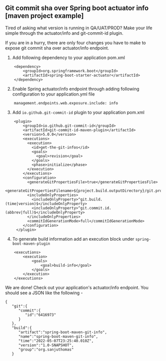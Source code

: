 ## Git commit sha over Spring boot actuator info [maven project example]

Tired of asking what version is running in QA/UAT/PROD? Make your life simple through the actuator/info and git-commit-id plugin.

If you are in a hurry, there are only four changes you have to make to expose git commit sha over actuator/info endpoint.

1. Add following dependency to your application pom.xml

```
    <dependency>
        <groupId>org.springframework.boot</groupId>
        <artifactId>spring-boot-starter-actuator</artifactId>
    </dependency> 
```

2. Enable Spring actuator/info endpoint through adding following configuration to your application.yml file

```
    management.endpoints.web.exposure.include: info
```

3. Add ```io.github.git-commit-id``` plugin to your application pom.xml

```
    <plugin>
        <groupId>io.github.git-commit-id</groupId>
        <artifactId>git-commit-id-maven-plugin</artifactId>
        <version>5.0.0</version>
        <executions>
          <execution>
            <id>get-the-git-infos</id>
            <goals>
              <goal>revision</goal>
            </goals>
            <phase>initialize</phase>
          </execution>
        </executions>
        <configuration>
          <generateGitPropertiesFile>true</generateGitPropertiesFile>
          <generateGitPropertiesFilename>${project.build.outputDirectory}/git.properties</generateGitPropertiesFilename>
          <includeOnlyProperties>
            <includeOnlyProperty>^git.build.(time|version)$</includeOnlyProperty>
            <includeOnlyProperty>^git.commit.id.(abbrev|full)$</includeOnlyProperty>
          </includeOnlyProperties>
          <commitIdGenerationMode>full</commitIdGenerationMode>
        </configuration>
     </plugin>
```

4. To generate build information add an execution block under ```spring-boot-maven-plugin```

```
    <executions>
        <execution>
            <goals>
                <goal>build-info</goal>
            </goals>
        </execution>
    </executions>
```

We are done! Check out your application's actuator/info endpoint. You should see a JSON like the following - 

```
{
   "git":{
      "commit":{
         "id":"6416973"
      }
   },
   "build":{
      "artifact":"spring-boot-maven-git-info",
      "name":"spring-boot-maven-git-info",
      "time":"2022-05-07T23:25:40.010Z",
      "version":"1.0-SNAPSHOT",
      "group":"org.sanjuthomas"
   }
```

